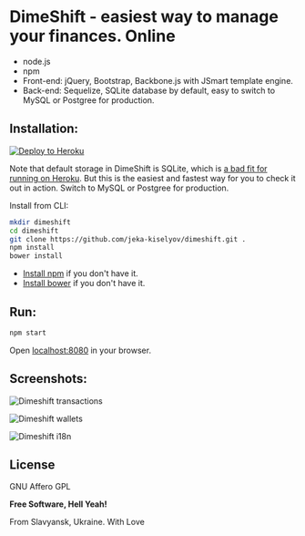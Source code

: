 # DimeShift - easiest way to manage your finances. Online
* node.js
* npm
* Front-end: jQuery, Bootstrap, Backbone.js with JSmart template engine.
* Back-end: Sequelize, SQLite database by default, easy to switch to MySQL or Postgree for production.

Installation:
----
[![Deploy to Heroku](https://www.herokucdn.com/deploy/button.svg)](https://heroku.com/deploy?template=https://github.com/jeka-kiselyov/dimeshift)

Note that default storage in DimeShift is SQLite, which is [a bad fit for running on Heroku](https://devcenter.heroku.com/articles/sqlite3). But this is the easiest and fastest way for you to check it out in action. Switch to MySQL or Postgree for production.

Install from CLI:

```bash
mkdir dimeshift
cd dimeshift
git clone https://github.com/jeka-kiselyov/dimeshift.git .
npm install
bower install
```
* [Install npm](https://docs.npmjs.com/getting-started/installing-node) if you don't have it.
* [Install bower](http://bower.io/#install-bower) if you don't have it.

Run:
----

```bash
npm start
```
Open [localhost:8080](http://localhost:8080) in your browser.

Screenshots:
----
![Dimeshift transactions](https://raw.githubusercontent.com/jeka-kiselyov/dimeshift/master/public/images/homepage/screenshots/transactions.jpg)

![Dimeshift wallets](https://raw.githubusercontent.com/jeka-kiselyov/dimeshift/master/public/images/homepage/screenshots/wallets.jpg)

![Dimeshift i18n](https://raw.githubusercontent.com/jeka-kiselyov/dimeshift/master/public/images/homepage/screenshots/i18n.jpg)

License
----
GNU Affero GPL

**Free Software, Hell Yeah!**

From Slavyansk, Ukraine. With Love